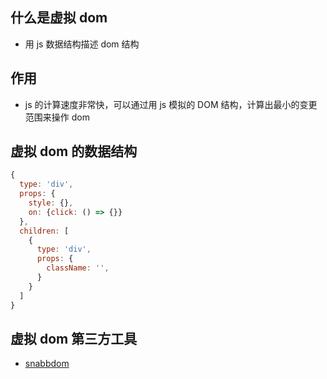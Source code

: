 ## 什么是虚拟 dom

- 用 js 数据结构描述 dom 结构

## 作用

- js 的计算速度非常快，可以通过用 js 模拟的 DOM 结构，计算出最小的变更范围来操作 dom

## 虚拟 dom 的数据结构

```js
{
  type: 'div',
  props: {
    style: {},
    on: {click: () => {}}
  },
  children: [
    {
      type: 'div',
      props: {
        className: '',
      }
    }
  ]
}

```

## 虚拟 dom 第三方工具

- [snabbdom](https://github.com/snabbdom/snabbdom)

